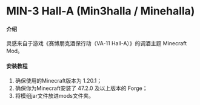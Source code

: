 # MIN-3 Hall-A (Min3halla / Minehalla)

#### 介绍
灵感来自于游戏《赛博朋克酒保行动（VA-11 Hall-A）》的调酒主题 Minecraft Mod。

#### 安装教程

1.  确保使用的Minecraft版本为 1.20.1；
2.  确保你为Minecraft安装了 47.2.0 及以上版本的 Forge；
3.  将模组jar文件放进mods文件夹。
